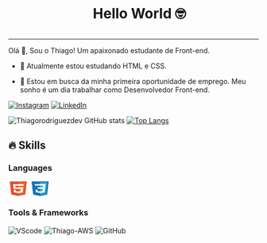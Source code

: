 <!--título-->
<div id="user-content-toc">
  <ul align="center">
    <summary><h1 style="display: inline-block">Hello World 🤓</h1></summary>
</div>

---

<!-- Presentation -->
<p>
  Olá 👋, Sou o Thiago! Um apaixonado estudante de Front-end.

  - 🌱 Atualmente estou estudando HTML e CSS.

  - 🔭 Estou em busca da minha primeira oportunidade de emprego. Meu sonho é um dia trabalhar como Desenvolvedor Front-end.
</p>

<!-- Links -->
[![Instagram](https://img.shields.io/badge/Instagram-E4405F?style=for-the-badge&logo=instagram&logoColor=white)](https://www.instagram.com/euthiagorodriguez/)
[![LinkedIn](https://img.shields.io/badge/LinkedIn-0077B5?style=for-the-badge&logo=linkedin&logoColor=white)](https://www.linkedin.com/in/thiago-rodriguez-a0a566217/)

<!-- GithubStats -->
![Thiagorodriguezdev GitHub stats](https://github-readme-stats.vercel.app/api?username=thiagorodriguezdev&show_icons=true&theme=dracula)
[![Top Langs](https://github-readme-stats.vercel.app/api/top-langs/?username=thiagorodriguezdev&layout=compact&langs_count=16&theme=dracula)](https://github.com/euthiagorodriguez/github-readme-stats)

## 🔥 Skills
<!-- Skills: Programming Languages -->
  <div style="flex-basis: 48%;">
    <h3>Languages</h3>
    <img align="center" alt="HTML" height="30" width="40" src="https://raw.githubusercontent.com/devicons/devicon/master/icons/html5/html5-original.svg">
    <img align="center" alt="CSS" height="30" width="40" src="https://raw.githubusercontent.com/devicons/devicon/master/icons/css3/css3-original.svg">
    <!--<img align="center" alt="Js" height="30" width="40" src="https://raw.githubusercontent.com/devicons/devicon/master/icons/javascript/javascript-plain.svg">-->
  </div>
  
  <!-- Skills: Tools & Frameworks -->
  <div style="flex-basis: 48%;">
    <h3>Tools & Frameworks</h3>
    <img align="center" alt="VScode" height="30" width="40" src="https://cdn.jsdelivr.net/gh/devicons/devicon/icons/vscode/vscode-original.svg">
    <img align="center" alt="Thiago-AWS" height="30" width="40" src="https://cdn.jsdelivr.net/gh/devicons/devicon/icons/git/git-original.svg">
    <img align="center" alt=GitHub height="30" widtch="40" src="https://cdn.jsdelivr.net/gh/devicons/devicon/icons/github/github-original.svg">
  </div>
